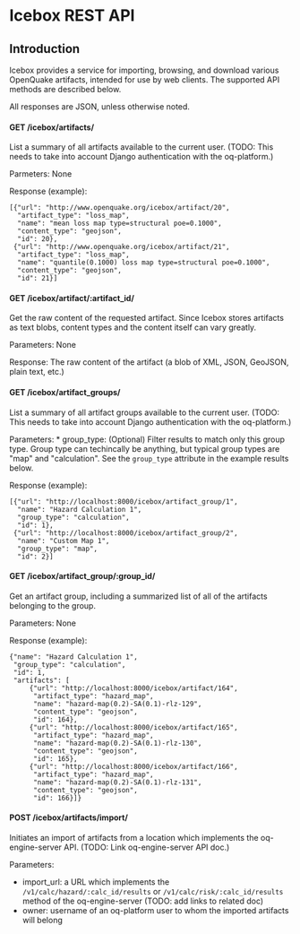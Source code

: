# Icebox REST API

## Introduction

Icebox provides a service for importing, browsing, and download various OpenQuake artifacts, intended for use by web clients. The supported API methods are described below.

All responses are JSON, unless otherwise noted.

#### GET /icebox/artifacts/

List a summary of all artifacts available to the current user. (TODO: This needs to take into account Django authentication with the oq-platform.)

Parmeters: None

Response (example):

    [{"url": "http://www.openquake.org/icebox/artifact/20",
      "artifact_type": "loss_map",
      "name": "mean loss map type=structural poe=0.1000",
      "content_type": "geojson",
      "id": 20},
     {"url": "http://www.openquake.org/icebox/artifact/21",
      "artifact_type": "loss_map",
      "name": "quantile(0.1000) loss map type=structural poe=0.1000",
      "content_type": "geojson",
      "id": 21}]

#### GET /icebox/artifact/:artifact_id/

Get the raw content of the requested artifact. Since Icebox stores artifacts as text blobs, content types and the content itself can vary greatly.

Parameters: None

Response: The raw content of the artifact (a blob of XML, JSON, GeoJSON, plain text, etc.)

#### GET /icebox/artifact_groups/

List a summary of all artifact groups available to the current user. (TODO: This needs to take into account Django authentication with the oq-platform.)

Parameters:
    * group_type: (Optional) Filter results to match only this group type. Group type can techincally be anything, but typical group types are "map" and "calculation". See the `group_type` attribute in the example results below.

Response (example):

    [{"url": "http://localhost:8000/icebox/artifact_group/1",
      "name": "Hazard Calculation 1",
      "group_type": "calculation",
      "id": 1},
     {"url": "http://localhost:8000/icebox/artifact_group/2",
      "name": "Custom Map 1",
      "group_type": "map",
      "id": 2}]

#### GET /icebox/artifact_group/:group_id/

Get an artifact group, including a summarized list of all of the artifacts belonging to the group.

Parameters: None

Response (example):

    {"name": "Hazard Calculation 1",
     "group_type": "calculation",
     "id": 1,
     "artifacts": [
         {"url": "http://localhost:8000/icebox/artifact/164",
          "artifact_type": "hazard_map",
          "name": "hazard-map(0.2)-SA(0.1)-rlz-129",
          "content_type": "geojson",
          "id": 164},
         {"url": "http://localhost:8000/icebox/artifact/165",
          "artifact_type": "hazard_map",
          "name": "hazard-map(0.2)-SA(0.1)-rlz-130",
          "content_type": "geojson",
          "id": 165},
         {"url": "http://localhost:8000/icebox/artifact/166",
          "artifact_type": "hazard_map",
          "name": "hazard-map(0.2)-SA(0.1)-rlz-131",
          "content_type": "geojson",
          "id": 166}]}

#### POST /icebox/artifacts/import/

Initiates an import of artifacts from a location which implements the oq-engine-server API. (TODO: Link oq-engine-server API doc.)

Parameters:
  * import_url: a URL which implements the `/v1/calc/hazard/:calc_id/results` or `/v1/calc/risk/:calc_id/results` method of the oq-engine-server (TODO: add links to related doc)
  * owner: username of an oq-platform user to whom the imported artifacts will belong
